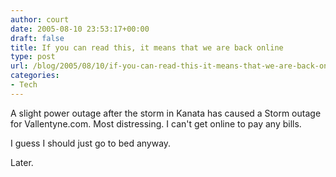 ```yaml
---
author: court
date: 2005-08-10 23:53:17+00:00
draft: false
title: If you can read this, it means that we are back online
type: post
url: /blog/2005/08/10/if-you-can-read-this-it-means-that-we-are-back-online/
categories:
- Tech
---
```


A slight power outage after the storm in Kanata has caused a Storm outage for Vallentyne.com.  Most distressing.  I can't get online to pay any bills.

I guess I should just go to bed anyway.

Later.
